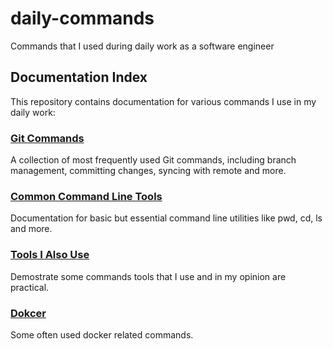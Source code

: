 # daily-commands
Commands that I used during daily work as a software engineer

## Documentation Index

This repository contains documentation for various commands I use in my daily work:

### [Git Commands](docs/git.md)
A collection of most frequently used Git commands, including branch management, committing changes, syncing with remote and more.

### [Common Command Line Tools](docs/grocery.md)
Documentation for basic but essential command line utilities like pwd, cd, ls and more.

### [Tools I Also Use](docs/tools.md)
Demostrate some commands tools that I use and in my opinion are practical.

### [Dokcer](docs/docker/docker.md)
Some often used docker related commands.

